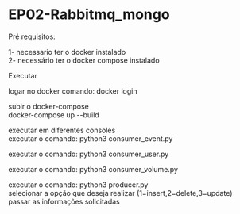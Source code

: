 # EP02-Rabbitmq_mongo
Pré requisitos:                                                                                         

1- necessario ter o docker instalado                                                                                
2- necessário ter o docker compose instalado                                                                         
                                                                                                     

 Executar                                                                                             

logar no docker
comando: docker login

                                                                                        
 subir o docker-compose                                                                    
 docker-compose up --build                                                                       

                                                                                                     
executar em diferentes consoles                                                              
executar o comando: python3 consumer_event.py                                                    

                                                                                                     
executar o comando: python3 consumer_user.py                                                    

                                                                                                     
executar o comando: python3 consumer_volume.py                                                  

                                                                                                 
executar o comando: python3 producer.py                                                        
selecionar a opção que deseja realizar (1=insert,2=delete,3=update)                              
passar as informações solicitadas
